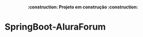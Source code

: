 <h4 align="center"> 
    :construction:  Projeto em construção  :construction:
</h4>

# SpringBoot-AluraForum
